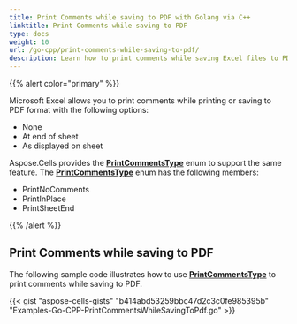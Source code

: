 ```yaml
---
title: Print Comments while saving to PDF with Golang via C++
linktitle: Print Comments while saving to PDF
type: docs
weight: 10
url: /go-cpp/print-comments-while-saving-to-pdf/
description: Learn how to print comments while saving Excel files to PDF using Aspose.Cells for C++.
---
```


{{% alert color="primary" %}}

Microsoft Excel allows you to print comments while printing or saving to PDF format with the following options:

- None
- At end of sheet
- As displayed on sheet

Aspose.Cells provides the [**PrintCommentsType**](https://reference.aspose.com/cells/go-cpp/printcommentstype/) enum to support the same feature. The [**PrintCommentsType**](https://reference.aspose.com/cells/go-cpp/printcommentstype/) enum has the following members:

- PrintNoComments
- PrintInPlace
- PrintSheetEnd

{{% /alert %}}

## **Print Comments while saving to PDF**

The following sample code illustrates how to use [**PrintCommentsType**](https://reference.aspose.com/cells/go-cpp/printcommentstype/) to print comments while saving to PDF.

{{< gist "aspose-cells-gists" "b414abd53259bbc47d2c3c0fe985395b" "Examples-Go-CPP-PrintCommentsWhileSavingToPdf.go" >}}